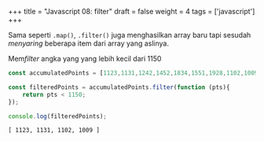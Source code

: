 +++
title = "Javascript 08: filter"
draft = false
weight = 4
tags = ['javascript']
+++

Sama seperti `.map()`, `.filter()` juga menghasilkan array baru tapi sesudah *menyaring* beberapa item dari array yang aslinya.

Mem*filter* angka yang yang lebih kecil dari 1150

```js
const accumulatedPoints = [1123,1131,1242,1452,1834,1551,1928,1102,1009];

const filteredPoints = accumulatedPoints.filter(function (pts){
    return pts < 1150;
});

console.log(filteredPoints);
```
```plain
[ 1123, 1131, 1102, 1009 ]
```
